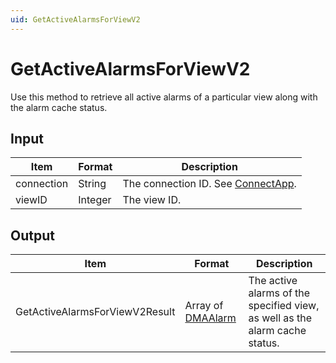```yaml
---
uid: GetActiveAlarmsForViewV2
---
```


# GetActiveAlarmsForViewV2

Use this method to retrieve all active alarms of a particular view along with the alarm cache status.

<!-- Available from DataMiner 10.0.7 onwards. -->

## Input

| Item       | Format  | Description                                          |
|------------|---------|------------------------------------------------------|
| connection | String  | The connection ID. See [ConnectApp](xref:ConnectApp). |
| viewID     | Integer | The view ID.                                         |

## Output

| Item | Format | Description |
|--|--|--|
| GetActiveAlarmsForViewV2Result | Array of [DMAAlarm](xref:DMAAlarm) | The active alarms of the specified view, as well as the alarm cache status. |
